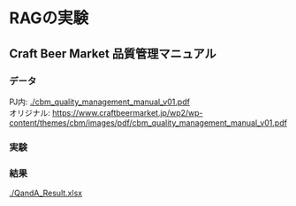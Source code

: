 # RAGの実験
## Craft Beer Market 品質管理マニュアル

### データ
PJ内: [./cbm_quality_management_manual_v01.pdf](./cbm_quality_management_manual_v01.pdf)  
オリジナル: https://www.craftbeermarket.jp/wp2/wp-content/themes/cbm/images/pdf/cbm_quality_management_manual_v01.pdf

### 実験


### 結果
[./QandA_Result.xlsx](./QandA_Result.xlsx)
